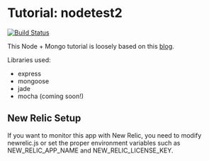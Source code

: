 # Tutorial: nodetest2

[![Build Status](https://travis-ci.org/kenahrens/nodetest2.svg?branch=master)](https://travis-ci.org/kenahrens/nodetest2)

This Node + Mongo tutorial is loosely based on this [blog](http://cwbuecheler.com/web/tutorials/2013/node-express-mongo/).

Libraries used:
* express
* mongoose
* jade
* mocha (coming soon!)

## New Relic Setup

If you want to monitor this app with New Relic, you need to modify newrelic.js or set the proper environment variables such as NEW_RELIC_APP_NAME and NEW_RELIC_LICENSE_KEY.
